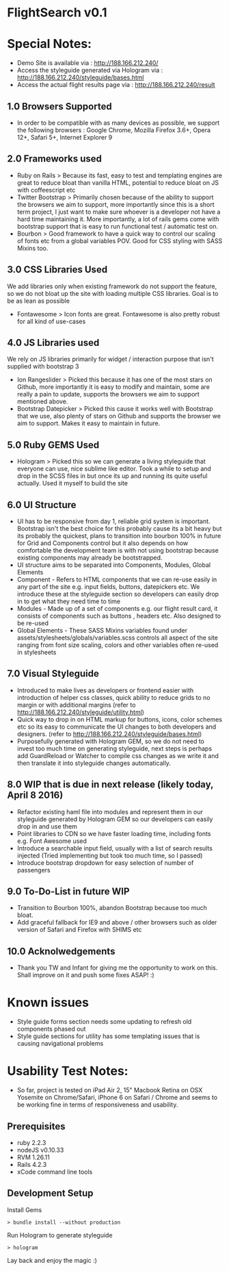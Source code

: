 # FlightSearch v0.1

# Special Notes:
- Demo Site is available via : http://188.166.212.240/
- Access the styleguide generated via Hologram via : http://188.166.212.240/styleguide/bases.html
- Access the actual flight results page via : http://188.166.212.240/result

## 1.0 Browsers Supported
- In order to be compatible with as many devices as possible, we support the following browsers : Google Chrome, Mozilla Firefox 3.6+, Opera 12+, Safari 5+, Internet Explorer 9 

## 2.0 Frameworks used
- Ruby on Rails > Because its fast, easy to test and templating engines are great to reduce bloat than vanilla HTML, potential to reduce bloat on JS with coffeescript etc
- Twitter Bootstrap > Primarily chosen because of the ability to support the browsers we aim to support, more importantly since this is a short term project, I just want to make sure whoever is a developer not have a hard time maintaining it. More importantly, a lot of rails gems come with bootstrap support that is easy to run functional test / automatic test on.
- Bourbon > Good framework to have a quick way to control our scaling of fonts etc from a global variables POV. Good for CSS styling with SASS Mixins too.

## 3.0 CSS Libraries Used
We add libraries only when existing framework do not support the feature, so we do not bloat up the site with loading multiple CSS libraries. Goal is to be as lean as possible
- Fontawesome > Icon fonts are great. Fontawesome is also pretty robust for all kind of use-cases

## 4.0 JS Libraries used
We rely on JS libraries primarily for widget / interaction purpose that isn't supplied with bootstrap 3
- Ion Rangeslider > Picked this because it has one of the most stars on Github, more importantly it is easy to modify and maintain, some are really a pain to update, supports the browsers we aim to support mentioned above.
- Bootstrap Datepicker > Picked this cause it works well with Bootstrap that we use, also plenty of stars on Github and supports the browser we aim to support. Makes it easy to maintain in future.

## 5.0 Ruby GEMS Used
- Hologram > Picked this so we can generate a living styleguide that everyone can use, nice sublime like editor. Took a while to setup and drop in the SCSS files in but once its up and running its quite useful actually. Used it myself to build the site

## 6.0 UI Structure
- UI has to be responsive from day 1, reliable grid system is important. Bootstrap isn't the best choice for this probably cause its a bit heavy but its probably the quickest, plans to transition into bourbon 100% in future for Grid and Components control but it also depends on how comfortable the development team is with not using bootstrap because existing components may already be bootstrapped.
- UI structure aims to be separated into Components, Modules, Global Elements
- Component - Refers to HTML components that we can re-use easily in any part of the site e.g. input fields, buttons, datepickers etc. We introduce these at the styleguide section so developers can easily drop in to get what they need time to time
- Modules - Made up of a set of components e.g. our flight result card, it consists of components such as buttons , headers etc. Also designed to be re-used
- Global Elements - These SASS Mixins variables found under assets/stylesheets/globals/variables.scss controls all aspect of the site ranging from font size scaling, colors and other variables often re-used in stylesheets

## 7.0 Visual Styleguide
- Introduced to make lives as developers or frontend easier with introduction of helper css classes, quick ability to reduce grids to no margin or with additional margins (refer to http://188.166.212.240/styleguide/utility.html)
- Quick way to drop in on HTML markup for buttons, icons, color schemes etc so its easy to communicate the UI changes to both developers and designers. (refer to http://188.166.212.240/styleguide/bases.html)
- Purposefully generated with Hologram GEM, so we do not need to invest too much time on generating styleguide, next steps is perhaps add GuardReload or Watcher to compile css changes as we write it and then translate it into styleguide changes automatically. 

## 8.0 WIP that is due in next release (likely today, April 8 2016) 
- Refactor existing haml file into modules and represent them in our styleguide generated by Hologram GEM so our developers can easily drop in and use them
- Point libraries to CDN so we have faster loading time, including fonts e.g. Font Awesome used
- Introduce a searchable input field, usually with a list of search results injected (Tried implementing but took too much time, so I passed)
- Introduce bootstrap dropdown for easy selection of number of passengers

## 9.0 To-Do-List in future WIP
- Transition to Bourbon 100%, abandon Bootstrap because too much bloat. 
- Add graceful fallback for IE9 and above / other browsers such as older version of Safari and Firefox with SHIMS etc

## 10.0 Acknolwedgements
- Thank you TW and Infant for giving me the opportunity to work on this. Shall improve on it and push some fixes ASAP! :) 

# Known issues 
- Style guide forms section needs some updating to refresh old components phased out
- Style guide sections for utility has some templating issues that is causing navigational problems

# Usability Test Notes:
- So far, project is tested on iPad Air 2, 15" Macbook Retina on OSX Yosemite on Chrome/Safari, iPhone 6 on Safari / Chrome and seems to be working fine in terms of responsiveness and usability. 

## Prerequisites
- ruby 2.2.3
- nodeJS v0.10.33
- RVM 1.26.11
- Rails 4.2.3
- xCode command line tools

## Development Setup
Install Gems

```
> bundle install --without production
```
Run Hologram to generate styleguide

```
> hologram 
```

Lay back and enjoy the magic :)
